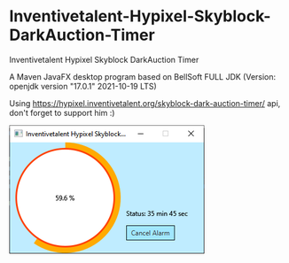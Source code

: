 # Inventivetalent-Hypixel-Skyblock-DarkAuction-Timer
Inventivetalent Hypixel Skyblock DarkAuction Timer

A Maven JavaFX desktop program based on BellSoft FULL JDK (Version: openjdk version "17.0.1" 2021-10-19 LTS)

Using https://hypixel.inventivetalent.org/skyblock-dark-auction-timer/ api, don't forget to support him :)

![Demo image](https://raw.githubusercontent.com/rubenh2905/Inventivetalent-Hypixel-Skyblock-DarkAuction-Timer/main/image.png)

